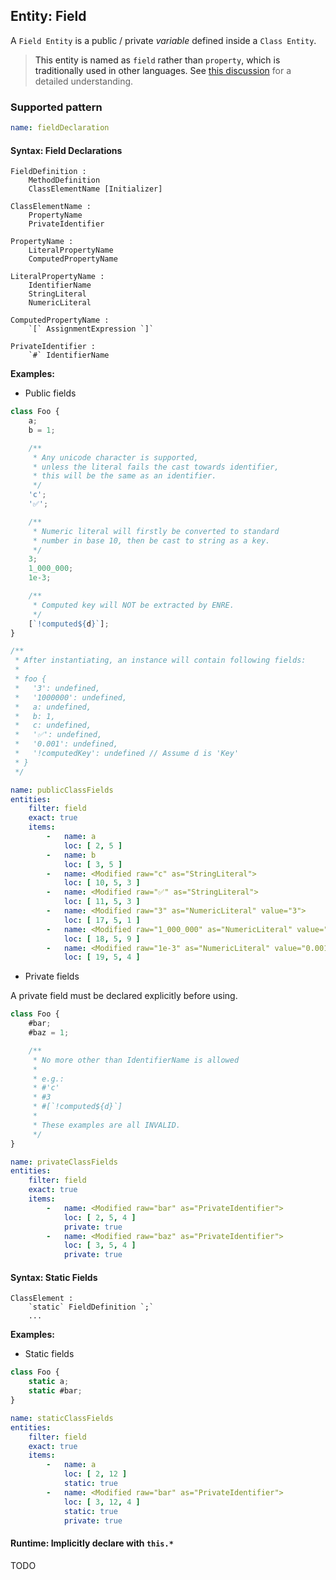 ## Entity: Field

A `Field Entity` is a public / private *variable* defined inside
a `Class Entity`.

> <a name="und_property" />This entity is named as `field` rather
> than `property`, which is traditionally used in other languages.
> See [this discussion](https://stackoverflow.com/a/54851218)
> for a detailed understanding.

### Supported pattern

```yaml
name: fieldDeclaration
```

#### Syntax: Field Declarations

```text
FieldDefinition :
    MethodDefinition
    ClassElementName [Initializer]

ClassElementName :
    PropertyName
    PrivateIdentifier

PropertyName :
    LiteralPropertyName
    ComputedPropertyName

LiteralPropertyName :
    IdentifierName
    StringLiteral
    NumericLiteral

ComputedPropertyName :
    `[` AssignmentExpression `]`
    
PrivateIdentifier :
    `#` IdentifierName
```

**Examples:**

* Public fields<a name="und_class_field" />

```js
class Foo {
    a;
    b = 1;

    /**
     * Any unicode character is supported,
     * unless the literal fails the cast towards identifier,
     * this will be the same as an identifier.
     */
    'c';
    '✅';

    /**
     * Numeric literal will firstly be converted to standard
     * number in base 10, then be cast to string as a key.
     */
    3;
    1_000_000;
    1e-3;

    /**
     * Computed key will NOT be extracted by ENRE.
     */
    [`!computed${d}`];
}

/**
 * After instantiating, an instance will contain following fields:
 *
 * foo {
 *   '3': undefined,
 *   '1000000': undefined,
 *   a: undefined,
 *   b: 1,
 *   c: undefined,
 *   '✅': undefined,
 *   '0.001': undefined,
 *   '!computedKey': undefined // Assume d is 'Key'
 * }
 */
```

```yaml
name: publicClassFields
entities:
    filter: field
    exact: true
    items:
        -   name: a
            loc: [ 2, 5 ]
        -   name: b
            loc: [ 3, 5 ]
        -   name: <Modified raw="c" as="StringLiteral">
            loc: [ 10, 5, 3 ]
        -   name: <Modified raw="✅" as="StringLiteral">
            loc: [ 11, 5, 3 ]
        -   name: <Modified raw="3" as="NumericLiteral" value="3">
            loc: [ 17, 5, 1 ]
        -   name: <Modified raw="1_000_000" as="NumericLiteral" value="1000000">
            loc: [ 18, 5, 9 ]
        -   name: <Modified raw="1e-3" as="NumericLiteral" value="0.001">
            loc: [ 19, 5, 4 ]
```

* Private fields<a name="und_private_field" />

A private field must be declared explicitly before using.

```js
class Foo {
    #bar;
    #baz = 1;

    /**
     * No more other than IdentifierName is allowed
     *
     * e.g.:
     * #'c'
     * #3
     * #[`!computed${d}`]
     *
     * These examples are all INVALID.
     */
}
```

```yaml
name: privateClassFields
entities:
    filter: field
    exact: true
    items:
        -   name: <Modified raw="bar" as="PrivateIdentifier">
            loc: [ 2, 5, 4 ]
            private: true
        -   name: <Modified raw="baz" as="PrivateIdentifier">
            loc: [ 3, 5, 4 ]
            private: true
```

#### Syntax: Static Fields

```text
ClassElement :
    `static` FieldDefinition `;`
    ...
```

**Examples:**

* Static fields

```js
class Foo {
    static a;
    static #bar;
}
```

```yaml
name: staticClassFields
entities:
    filter: field
    exact: true
    items:
        -   name: a
            loc: [ 2, 12 ]
            static: true
        -   name: <Modified raw="bar" as="PrivateIdentifier">
            loc: [ 3, 12, 4 ]
            static: true
            private: true
```

#### Runtime: Implicitly declare with `this.*`

TODO
